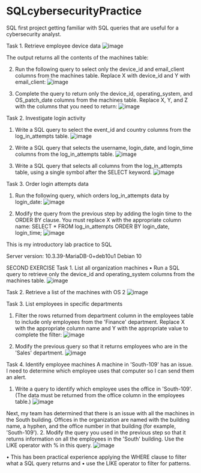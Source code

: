 # SQLcybersecurityPractice
SQL first project getting familiar with SQL queries that are useful for a cybersecurity analyst.
 
Task 1. Retrieve employee device data
![image](https://github.com/kalejcamto/SQLcybersecurityPractice/assets/101201140/4bff19e1-152e-46f9-b013-9b9dcb24ecb8)

The output returns all the contents of the machines table:
 
2. Run the following query to select only the device_id and email_client columns from the machines table. Replace X with device_id and Y with email_client:
![image](https://github.com/kalejcamto/SQLcybersecurityPractice/assets/101201140/5559d970-cdbc-4c62-afca-898fd5b1a968)

3.	Complete the query to return only the device_id, operating_system, and OS_patch_date columns from the machines table. Replace X, Y, and Z with the columns that you need to return:
 ![image](https://github.com/kalejcamto/SQLcybersecurityPractice/assets/101201140/b3973336-4054-48ab-af4c-dfba51fb955e)

Task 2. Investigate login activity
1.	Write a SQL query to select the event_id and country columns from the log_in_attempts table.
![image](https://github.com/kalejcamto/SQLcybersecurityPractice/assets/101201140/78e20ee0-88d8-41a1-8ee9-2e3bb75b13d7)

2.	Write a SQL query that selects the username, login_date, and login_time columns from the log_in_attempts table.
 ![image](https://github.com/kalejcamto/SQLcybersecurityPractice/assets/101201140/0c588d76-f9f6-4b8a-ab6a-09c2b093da6e)

3.	Write a SQL query that selects all columns from the log_in_attempts table, using a single symbol after the SELECT keyword.
![image](https://github.com/kalejcamto/SQLcybersecurityPractice/assets/101201140/8898a449-32cf-47d7-ae0a-c1a1094392b2)
 
Task 3. Order login attempts data
1.	Run the following query, which orders log_in_attempts data by login_date:
 ![image](https://github.com/kalejcamto/SQLcybersecurityPractice/assets/101201140/a984afa4-2397-4514-9c1e-d25fe7de6b93)

2.	Modify the query from the previous step by adding the login time to the ORDER BY clause. You must replace X with the appropriate column name:
SELECT *
FROM log_in_attempts
ORDER BY login_date, login_time;
 ![image](https://github.com/kalejcamto/SQLcybersecurityPractice/assets/101201140/bebab5d8-9ae2-4a3a-88cf-c4976f5b34ff)

This is my introductory lab practice to SQL

Server version: 10.3.39-MariaDB-0+deb10u1 Debian 10

SECOND EXERCISE
Task 1. List all organization machines
•	Run a SQL query to retrieve only the device_id and operating_system columns from the machines table.
 ![image](https://github.com/kalejcamto/SQLcybersecurityPractice/assets/101201140/6968bbbd-5c9a-4400-a794-94559f49f83e)

Task 2. Retrieve a list of the machines with OS 2
 ![image](https://github.com/kalejcamto/SQLcybersecurityPractice/assets/101201140/f10083c8-a250-4093-a043-c971c3b8096a)


Task 3. List employees in specific departments
1.	Filter the rows returned from department column in the employees table to include only employees from the 'Finance' department. Replace X with the appropriate column name and Y with the appropriate value to complete the filter:
 ![image](https://github.com/kalejcamto/SQLcybersecurityPractice/assets/101201140/9c72e534-630a-4015-b3f2-0649c903af7c)

2.	Modify the previous query so that it returns employees who are in the 'Sales' department.
 ![image](https://github.com/kalejcamto/SQLcybersecurityPractice/assets/101201140/5f74217e-5f8a-4c3c-b15a-3d463e653748)

Task 4. Identify employee machines
A machine in 'South-109' has an issue. I need to determine which employee uses that computer so I can send them an alert.
1.	Write a query to identify which employee uses the office in 'South-109'. (The data must be returned from the office column in the employees table.)
![image](https://github.com/kalejcamto/SQLcybersecurityPractice/assets/101201140/2514f09e-19f8-4059-9904-1c0f9825bde6)
 

Next, my team has determined that there is an issue with all the machines in the South building. Offices in the organization are named with the building name, a hyphen, and the office number in that building (for example, 'South-109').
2.	Modify the query you used in the previous step so that it returns information on all the employees in the 'South' building. Use the LIKE operator with % in this query.
 ![image](https://github.com/kalejcamto/SQLcybersecurityPractice/assets/101201140/dc79e621-d0f2-44d4-9a35-d8c05b12b938)

•	This has been practical experience applying the WHERE clause to filter what a SQL query returns and
•	use the LIKE operator to filter for patterns.

